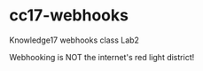 # cc17-webhooks
Knowledge17 webhooks class
Lab2

Webhooking is NOT the internet's red light district!
